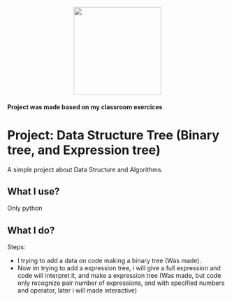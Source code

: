 <p align="center">
  <img width="200" height="200" style="align=center;" src="https://yourbasic.org/algorithms/tree.png">
</p>

#### Project was made based on my classroom exercices

<h1 style"align-text=center;"> Project: Data Structure Tree (Binary tree, and Expression tree) </h1>
 A simple project about Data Structure and Algorithms.
 
## What I use?

Only python
    

## What I do?

Steps:
  <ul>
    <li>I trying to add a data on code making a binary tree (Was made).</li>
    <li>Now im trying to add a expression tree, i will give a full expression and code will interpret it, and make a expression tree (Was made, but code only recognize pair number of expressions, and with specified numbers and operator, later i will made interactive)</li>
  </ul>

